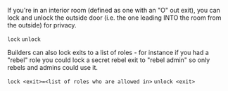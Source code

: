 If you're in an interior room (defined as one with an "O" out exit), you can lock and unlock the outside door (i.e. the one leading INTO the room from the outside) for privacy.

`lock`
`unlock`

Builders can also lock exits to a list of roles - for instance if you had a "rebel" role you could lock a secret rebel exit to "rebel admin" so only rebels and admins could use it.

`lock <exit>=<list of roles who are allowed in>`
`unlock <exit>`